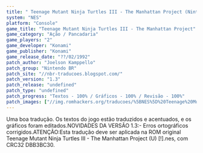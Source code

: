 ```yaml
---
title: " Teenage Mutant Ninja Turtles III - The Manhattan Project (Nintendo BR)"
system: "NES"
platform: "Console"
game_title: "Teenage Mutant Ninja Turtles III - The Manhattan Project"
game_category: "Ação / Pancadaria"
game_players: "2"
game_developer: "Konami"
game_publisher: "Konami"
game_release_date: "??/02/1992"
patch_author: "Joelson Kamppello"
patch_group: "Nintendo BR"
patch_site: "//nbr-traducoes.blogspot.com/"
patch_version: "1.3"
patch_release: "undefined"
patch_type: "undefined"
patch_progress: "Textos - 100% / Gráficos - 100% / Revisão - 100%"
patch_images: ["//img.romhackers.org/traducoes/%5BNES%5D%20Teenage%20Mutant%20Ninja%20Turtles%20III%20-%20The%20Manhattan%20Project%20-%20Nintendo%20BR%20-%201.png","//img.romhackers.org/traducoes/%5BNES%5D%20Teenage%20Mutant%20Ninja%20Turtles%20III%20-%20The%20Manhattan%20Project%20-%20Nintendo%20BR%20-%202.png","//img.romhackers.org/traducoes/%5BNES%5D%20Teenage%20Mutant%20Ninja%20Turtles%20III%20-%20The%20Manhattan%20Project%20-%20Nintendo%20BR%20-%203.png"]
---
```

Uma boa tradução. Os textos do jogo estão traduzidos e acentuados, e os gráficos foram editados.NOVIDADES DA VERSÃO 1.3:- Erros ortográficos corrigidos.ATENÇÃO:Esta tradução deve ser aplicada na ROM original Teenage Mutant Ninja Turtles III - The Manhattan Project (U) [!].nes, com CRC32 DBB3BC30.